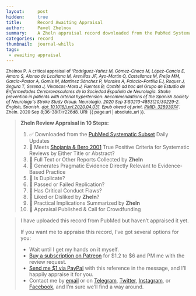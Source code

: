 ```yaml
---
layout:     post
hidden:     true
title:      Record Awaiting Appraisal
author:     Pavel Zhelnov
summary:    A Zheln appraisal record downloaded from the PubMed Systematic Subset daily updates.
categories: record
thumbnail:  journal-whills
tags:
 - awaiting appraisal
---
```


<small>Zhelnov P. A critical appraisal of _‘Rodríguez-Yañez M, Gómez-Choco M, López-Cancio E, Amaro S, Alonso de Leciñana M, Arenillas JF, Ayo-Martín O, Castellanos M, Freijo MM, García-Pastor A, Gomis M, Martínez Sánchez P, Morales A, Palacio-Portilla EJ, Roquer J, Segura T, Serena J, Vivancos-Mora J, Fuentes B; Comité ad hoc del Grupo de Estudio de Enfermedades Cerebrovasculares de la Sociedad Española de Neurología. Stroke prevention in patients with arterial hypertension: Recommendations of the Spanish Society of Neurology's Stroke Study Group. Neurologia. 2020 Sep 3:S0213-4853(20)30229-2. English, Spanish. [doi: 10.1016/j.nrl.2020.04.031](https://doi.org/10.1016/j.nrl.2020.04.031). Epub ahead of print. [PMID: 32893074](https://pubmed.gov/32893074)’._ Zheln. 2020 Sep 8;36–38(1):r226d8. URI: {{ page.url | absolute_url }}.</small>

> **Zheln Review Appraisal in 10 Steps:**
>
> 1. ✅ Downloaded from the [PubMed Systematic Subset](https://p1m.org/ssb) Daily Updates
> 2. 🔄 Meets [Shojania & Bero 2001](https://www.researchgate.net/publication/11820967_Taking_Advantage_of_the_Explosion_of_Systematic_Reviews_An_Efficient_MEDLINE_Search_Strategy) True Positive Criteria for Systematic Reviews by Either Title or Abstract?
> 3. 🔄 Full Text or Other Reports Collected by **Zheln**
> 4. 🔄 Generates Pragmatic Evidence Directly Relevant to Evidence-Based Practice
> 5. 🔄 Is Duplicate?
> 6. 🔄 Passed or Failed Replication?
> 7. 🔄 Has Critical Conduct Flaws?
> 8. 🔄 Liked or Disliked by **Zheln**?
> 9. 🔄 Practical Implications Summarized by **Zheln**
> 10. 🔄 Appraisal Published & Call for Crowdfunding

> I have uploaded this record from PubMed but haven’t appraised it yet.
>
> If you want me to appraise this record, I’ve got several options for you:
> * Wait until I get my hands on it myself.
> * [Buy a subscription on Patreon](https://patreon.com/zheln) for $1.2 to $6 and PM me with the review request.
> * [Send me $1 via PayPal](https://paypal.me/pjelnov) with this reference in the message, and I’ll happily appraise it for you.
> * Contact me by [email](mailto:pavel@zheln.com) or on [Telegram](https://t.me/drzhelnov), [Twitter](https://twitter.com/drzhelnov), [Instagram](https://instagram.com/igzheln), or [Facebook](https://facebook.com/drzhelnov), and I’m sure we’ll find a way around.
